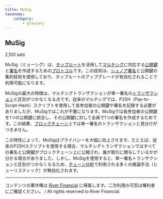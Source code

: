 ```yaml
---
title: MuSig
taxonomy:
    category:
        - glossary
---
```


## MuSig
2,100 sats

MuSig（ミューシグ）は、[タップルート](https://lostinbitcoin.jp/glossary/taproot/)を活用して[マルチシグ](https://lostinbitcoin.jp/glossary/multisig/)に対応する[公開鍵](https://lostinbitcoin.jp/glossary/public_key/)と[署名](https://lostinbitcoin.jp/glossary/signature/)を作成するための[プロトコル](https://lostinbitcoin.jp/glossary/protocol/)です。この技術は、[シュノア署名](https://lostinbitcoin.jp/glossary/schnorr_signature/)と公開鍵の集約技術を使用しており、タップルートのアップグレードが有効化されることで利用可能になります。

MuSigの最大の特徴は、マルチシグトランザクションが単一署名の[トランザクション](https://lostinbitcoin.jp/glossary/transaction/)と区別がつかなくなる点です。従来のマルチシグでは、P2SH（Pay-to-Script-Hash）スクリプトを使用して各参加者の公開鍵や署名を記録する必要がありましたが、MuSigではこれが不要になります。MuSigでは各参加者の公開鍵を1つの公開鍵に統合し、その公開鍵に対して全員で1つの署名を作成するためです。この結果、[ブロックチェーン](https://lostinbitcoin.jp/glossary/blockchain-2/)上では単一署名のトランザクションと見分けがつきません。

この特性によって、MuSigはプライバシーを大幅に向上させます。たとえば、従来のP2SHスクリプトを使用する場合、マルチシグトランザクションではすべての署名と公開鍵がブロックチェーン上に公開され、誰が取引に関与しているかが分かる場合がありました。しかし、MuSigを使用すると、単一署名トランザクションと区別がつかなくなるため、[チェーン分析](https://lostinbitcoin.jp/glossary/chain_analysis/)で利用される多くの推論手法（ヒューリスティック）が無効化されます。

---
コンテンツの著作権は [River Financial](https://river.com/) に帰属します。二次利用の可否は権利者にご確認ください。 / All rights reserved to River Financial.
